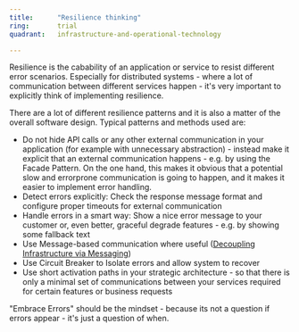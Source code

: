 ```yaml
---
title:      "Resilience thinking"
ring:       trial
quadrant:   infrastructure-and-operational-technology

---
```



Resilience is the cabability of an application or service to resist different error scenarios. Especially for distributed systems - where a lot of communication between different services happen - it's very important to explicitly think of implementing resilience.

There are a lot of different resilience patterns and it is also a matter of the overall software design. Typical patterns and methods used are:

*   Do not hide API calls or any other external communication in your application (for example with unnecessary abstraction) - instead make it explicit that an external communication happens - e.g. by using the Facade Pattern. On the one hand, this makes it obvious that a potential slow and errorprone communication is going to happen, and it makes it easier to implement error handling.
*   Detect errors explicitly: Check the response message format and configure proper timeouts for external communication
*   Handle errors in a smart way: Show a nice error message to your customer or, even better, graceful degrade features - e.g. by showing some fallback text
*   Use Message-based communication where useful ([Decoupling Infrastructure via Messaging](/infrastructure-and-operational-technology/decoupling-infrastructure-via-messaging.html))
*   Use Circuit Breaker to Isolate errors and allow system to recover
*   Use short activation paths in your strategic architecture - so that there is only a minimal set of communications between your services required for certain features or business requests

"Embrace Errors" should be the mindset - because its not a question if errors appear - it's just a question of when.